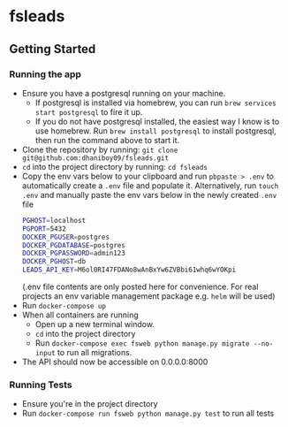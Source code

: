 # fsleads

## Getting Started

### Running the app

- Ensure you have a postgresql running on your machine. 
    - If postgresql is installed via homebrew, you can run `brew services start postgresql` to fire it up.
    - If you do not have postgresql installed, the easiest way I know is to use homebrew. 
    Run `brew install postgresql` to install postgresql, then run the command above to start it.
- Clone the repository by running: `git clone git@github.com:dhaniboy09/fsleads.git`
- `cd` into the project directory by running: `cd fsleads`
- Copy the env vars below to your clipboard and run `pbpaste > .env` to automatically create a `.env` file and populate it. 
Alternatively, run `touch .env` and manually paste the env vars below in the newly created `.env` file
    ```bash
    PGHOST=localhost
    PGPORT=5432
    DOCKER_PGUSER=postgres
    DOCKER_PGDATABASE=postgres
    DOCKER_PGPASSWORD=admin123
    DOCKER_PGHOST=db
    LEADS_API_KEY=M6ol0RI47FDANo8wAnBxYw6ZVBbi61whq6wYOKpi
    ```
    (.env file contents are only posted here for convenience. For real projects an env variable management package e.g. `helm` will be used)
- Run `docker-compose up`
- When all containers are running 
    - Open up a new terminal window. 
    - `cd` into the project directory
    - Run `docker-compose exec fsweb python manage.py migrate --no-input` to run all migrations.
- The API should now be accessible on 0.0.0.0:8000

### Running Tests

- Ensure you're in the project directory
- Run `docker-compose run fsweb python manage.py test` to run all tests

